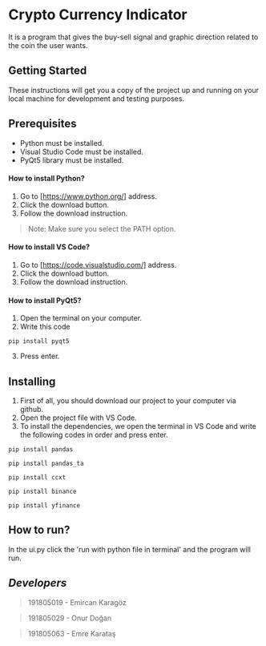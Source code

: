 # Crypto Currency Indicator

It is a program that gives the buy-sell signal and graphic direction related to the coin the user wants.

## Getting Started

These instructions will get you a copy of the project up and running on your local machine for development and testing purposes.

## Prerequisites

- Python must be installed.
- Visual Studio Code must be installed.
- PyQt5 library must be installed.

#### How to install Python?

1. Go to [https://www.python.org/] address.
2. Click the download button.
3. Follow the download instruction.

> Note: Make sure you select the PATH option.

#### How to install VS Code?

1. Go to [https://code.visualstudio.com/] address.
2. Click the download button.
3. Follow the download instruction.

#### How to install PyQt5?

1. Open the terminal on your computer.
2. Write this code 


``` pip install pyqt5 ```


3. Press enter.

## Installing
1. First of all, you should download our project to your computer via github.
2. Open the project file with VS Code.
3. To install the dependencies, we open the terminal in VS Code and write the following codes in order and press enter.

` pip install pandas `

` pip install pandas_ta `

` pip install ccxt `

` pip install binance `

` pip install yfinance `

## How to run?

In the ui.py click the 'run with python file in terminal' and the program will run.


## _Developers_

> 191805019 - Emircan Karagöz

> 191805029 - Onur Doğan

> 191805063 - Emre Karataş




